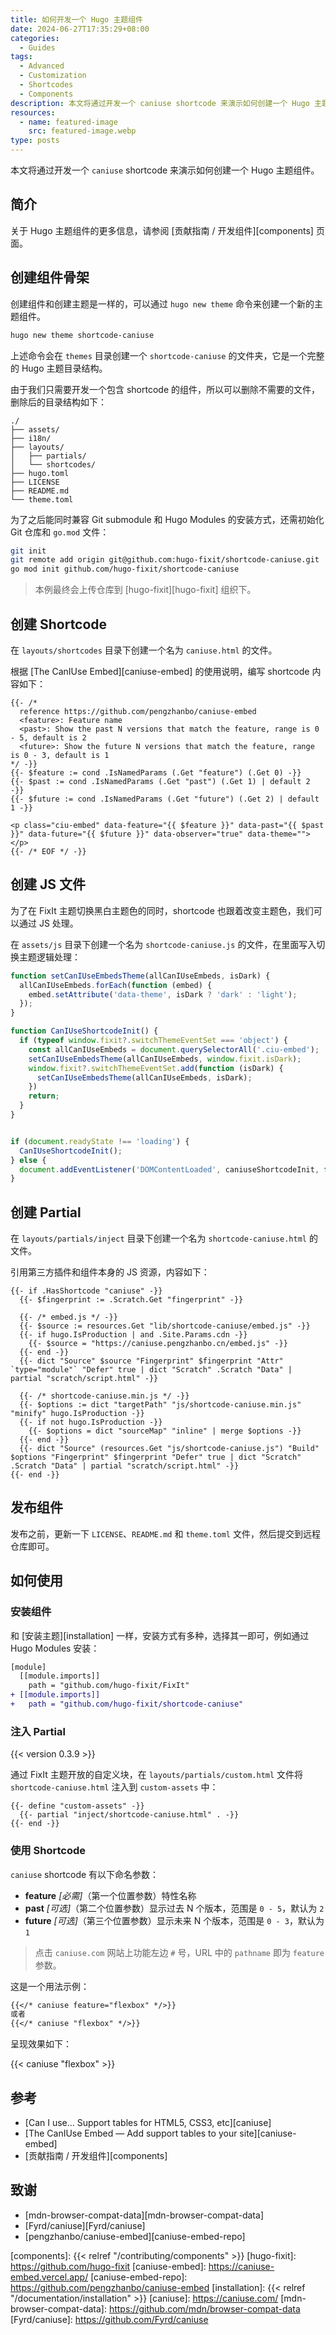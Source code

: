```yaml
---
title: 如何开发一个 Hugo 主题组件
date: 2024-06-27T17:35:29+08:00
categories:
  - Guides
tags:
  - Advanced
  - Customization
  - Shortcodes
  - Components
description: 本文将通过开发一个 caniuse shortcode 来演示如何创建一个 Hugo 主题组件。
resources:
  - name: featured-image
    src: featured-image.webp
type: posts
---
```


本文将通过开发一个 `caniuse` shortcode 来演示如何创建一个 Hugo 主题组件。

<!--more-->

## 简介

关于 Hugo 主题组件的更多信息，请参阅 [贡献指南 / 开发组件][components] 页面。

## 创建组件骨架

创建组件和创建主题是一样的，可以通过 `hugo new theme` 命令来创建一个新的主题组件。

```bash
hugo new theme shortcode-caniuse
```

上述命令会在 `themes` 目录创建一个 `shortcode-caniuse` 的文件夹，它是一个完整的 Hugo 主题目录结构。

由于我们只需要开发一个包含 shortcode 的组件，所以可以删除不需要的文件，删除后的目录结构如下：

```plaintext
./
├── assets/
├── i18n/
├── layouts/
│   ├── partials/
│   └── shortcodes/
├── hugo.toml
├── LICENSE
├── README.md
└── theme.toml
```

为了之后能同时兼容 Git submodule 和 Hugo Modules 的安装方式，还需初始化 Git 仓库和 `go.mod` 文件：

```bash
git init
git remote add origin git@github.com:hugo-fixit/shortcode-caniuse.git
go mod init github.com/hugo-fixit/shortcode-caniuse
```

> 本例最终会上传仓库到 [hugo-fixit][hugo-fixit] 组织下。

## 创建 Shortcode

在 `layouts/shortcodes` 目录下创建一个名为 `caniuse.html` 的文件。

根据 [The CanIUse Embed][caniuse-embed] 的使用说明，编写 shortcode 内容如下：

```go-html-template {title="caniuse.html"}
{{- /* 
  reference https://github.com/pengzhanbo/caniuse-embed
  <feature>: Feature name
  <past>: Show the past N versions that match the feature, range is 0 - 5, default is 2
  <future>: Show the future N versions that match the feature, range is 0 - 3, default is 1
*/ -}}
{{- $feature := cond .IsNamedParams (.Get "feature") (.Get 0) -}}
{{- $past := cond .IsNamedParams (.Get "past") (.Get 1) | default 2 -}}
{{- $future := cond .IsNamedParams (.Get "future") (.Get 2) | default 1 -}}

<p class="ciu-embed" data-feature="{{ $feature }}" data-past="{{ $past }}" data-future="{{ $future }}" data-observer="true" data-theme=""></p>
{{- /* EOF */ -}}
```

## 创建 JS 文件

为了在 FixIt 主题切换黑白主题色的同时，shortcode 也跟着改变主题色，我们可以通过 JS 处理。

在 `assets/js` 目录下创建一个名为 `shortcode-caniuse.js` 的文件，在里面写入切换主题逻辑处理：

```js
function setCanIUseEmbedsTheme(allCanIUseEmbeds, isDark) {
  allCanIUseEmbeds.forEach(function (embed) {
    embed.setAttribute('data-theme', isDark ? 'dark' : 'light');
  });
}

function CanIUseShortcodeInit() {
  if (typeof window.fixit?.switchThemeEventSet === 'object') {
    const allCanIUseEmbeds = document.querySelectorAll('.ciu-embed');
    setCanIUseEmbedsTheme(allCanIUseEmbeds, window.fixit.isDark);
    window.fixit?.switchThemeEventSet.add(function (isDark) {
      setCanIUseEmbedsTheme(allCanIUseEmbeds, isDark);
    })
    return;
  }
}


if (document.readyState !== 'loading') {
  CanIUseShortcodeInit();
} else {
  document.addEventListener('DOMContentLoaded', caniuseShortcodeInit, false);
}
```

## 创建 Partial

在 `layouts/partials/inject` 目录下创建一个名为 `shortcode-caniuse.html` 的文件。

引用第三方插件和组件本身的 JS 资源，内容如下：

```go-html-template {title="shortcode-caniuse.html"}
{{- if .HasShortcode "caniuse" -}}
  {{- $fingerprint := .Scratch.Get "fingerprint" -}}

  {{- /* embed.js */ -}}
  {{- $source := resources.Get "lib/shortcode-caniuse/embed.js" -}}
  {{- if hugo.IsProduction | and .Site.Params.cdn -}}
    {{- $source = "https://caniuse.pengzhanbo.cn/embed.js" -}}
  {{- end -}}
  {{- dict "Source" $source "Fingerprint" $fingerprint "Attr" `type="module"` "Defer" true | dict "Scratch" .Scratch "Data" | partial "scratch/script.html" -}}

  {{- /* shortcode-caniuse.min.js */ -}}
  {{- $options := dict "targetPath" "js/shortcode-caniuse.min.js" "minify" hugo.IsProduction -}}
  {{- if not hugo.IsProduction -}}
    {{- $options = dict "sourceMap" "inline" | merge $options -}}
  {{- end -}}
  {{- dict "Source" (resources.Get "js/shortcode-caniuse.js") "Build" $options "Fingerprint" $fingerprint "Defer" true | dict "Scratch" .Scratch "Data" | partial "scratch/script.html" -}}
{{- end -}}
```

## 发布组件

发布之前，更新一下 `LICENSE`、`README.md` 和 `theme.toml` 文件，然后提交到远程仓库即可。

## 如何使用

### 安装组件

和 [安装主题][installation] 一样，安装方式有多种，选择其一即可，例如通过 Hugo Modules 安装：

```diff {title="hugo.toml"}
[module]
  [[module.imports]]
    path = "github.com/hugo-fixit/FixIt"
+ [[module.imports]]
+   path = "github.com/hugo-fixit/shortcode-caniuse"
```

### 注入 Partial

{{< version 0.3.9 >}}

通过 FixIt 主题开放的自定义块，在 `layouts/partials/custom.html` 文件将 `shortcode-caniuse.html` 注入到 `custom-assets` 中：

```go-html-template
{{- define "custom-assets" -}}
  {{- partial "inject/shortcode-caniuse.html" . -}}
{{- end -}}
```

### 使用 Shortcode

`caniuse` shortcode 有以下命名参数：

- **feature** _[必需]_（第一个位置参数）特性名称
- **past** _[可选]_（第二个位置参数）显示过去 N 个版本，范围是 `0 - 5`，默认为 `2`
- **future** _[可选]_（第三个位置参数）显示未来 N 个版本，范围是 `0 - 3`，默认为 `1`

> 点击 `caniuse.com` 网站上功能左边 `#` 号，URL 中的 `pathname` 即为 `feature` 参数。

这是一个用法示例：

```markdown
{{</* caniuse feature="flexbox" */>}}
或者
{{</* caniuse "flexbox" */>}}
```

呈现效果如下：

{{< caniuse "flexbox" >}}

## 参考

- [Can I use... Support tables for HTML5, CSS3, etc][caniuse]
- [The CanIUse Embed — Add support tables to your site][caniuse-embed]
- [贡献指南 / 开发组件][components]

## 致谢

- [mdn-browser-compat-data][mdn-browser-compat-data]
- [Fyrd/caniuse][Fyrd/caniuse]
- [pengzhanbo/caniuse-embed][caniuse-embed-repo]

<!-- link reference definition -->
<!-- markdownlint-disable-file MD052 -->
[components]: {{< relref "/contributing/components" >}}
[hugo-fixit]: https://github.com/hugo-fixit
[caniuse-embed]: https://caniuse-embed.vercel.app/
[caniuse-embed-repo]: https://github.com/pengzhanbo/caniuse-embed
[installation]: {{< relref "/documentation/installation" >}}
[caniuse]: https://caniuse.com/
[mdn-browser-compat-data]: https://github.com/mdn/browser-compat-data
[Fyrd/caniuse]: https://github.com/Fyrd/caniuse
